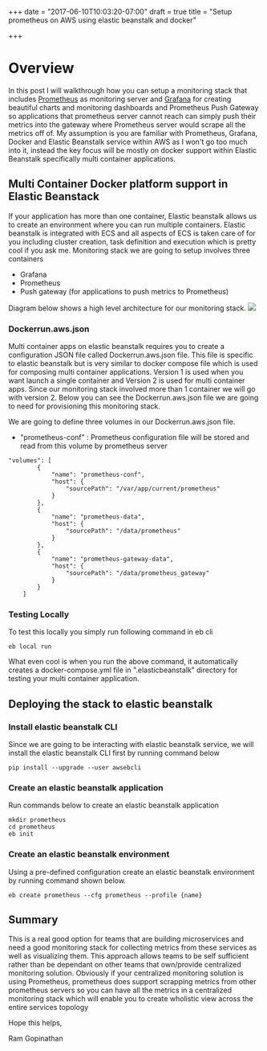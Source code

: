 +++
date = "2017-06-10T10:03:20-07:00"
draft = true
title = "Setup prometheus on AWS using elastic beanstalk and docker"

+++

# Overview
In this post I will walkthrough how you can setup a monitoring stack that includes [Prometheus](http://prometheus.io) as monitoring server and [Grafana](http://grafana.com) for creating beautiful charts and monitoring dashboards and Prometheus Push Gateway so applications that prometheus server cannot reach can simply push their metrics into the gateway where Prometheus server would scrape all the metrics off of. My assumption is you are familiar with Prometheus, Grafana, Docker and Elastic Beanstalk service within AWS as I won't go too much into it, instead the key focus will be mostly on docker support within Elastic Beanstalk specifically multi container applications. 

## Multi Container Docker platform support in Elastic Beanstack
If your application has more than one container, Elastic beanstalk allows us to create an environment where you can run multiple containers. Elastic beanstalk is integrated with ECS and all aspects of ECS is taken care of for you including cluster creation, task definition and execution which is pretty cool if you ask me. Monitoring stack we are going to setup involves three containers

* Grafana 
* Prometheus
* Push gateway (for applications to push metrics to Prometheus)

Diagram below shows a high level architecture for our monitoring stack.
![](/images/mon-post.jpg?raw=true)

### Dockerrun.aws.json
Multi container apps on elastic beanstalk requires you to create a configuration JSON file called Dockerrun.aws.json file. This file is specific to elastic beanstalk but is very similar to docker compose file which is used for composing multi container applications. Version 1 is used when you want launch a single container and Version 2 is used for multi container apps. Since our monitoring stack involved more than 1 container we will go with version 2. Below you can see the Dockerrun.aws.json file we are going to need for provisioning this monitoring stack.

We are going to define three volumes in our Dockerrun.aws.json file. 

* "prometheus-conf" : Prometheus configuration file will be stored and read from this volume by prometheus server


```
"volumes": [
        {
            "name": "prometheus-conf",
            "host": {
                "sourcePath": "/var/app/current/prometheus"
            }
        },
        {
            "name": "prometheus-data",
            "host": {
                "sourcePath": "/data/prometheus"
            }
        },
        {
            "name": "prometheus-gateway-data",
            "host": {
                "sourcePath": "/data/prometheus_gateway"
            }
        }
    ]
```

### Testing Locally
To test this locally you simply run following command in eb cli
```
eb local run
```
What even cool is when you run the above command, it automatically creates a docker-compose.yml file in ".elasticbeanstalk" directory for testing your multi container application.

## Deploying the stack to elastic beanstalk

### Install elastic beanstalk CLI
Since we are going to be interacting with elastic beanstalk service, we will install the elastic beanstalk CLI first by running command below

```
pip install --upgrade --user awsebcli
```

### Create an elastic beanstalk application
Run commands below to create an elastic beanstalk application

```
mkdir prometheus
cd prometheus
eb init
```

### Create an elastic beanstalk environment
Using a pre-defined configuration create an elastic beanstalk environment by running command shown below.

```
eb create prometheus --cfg prometheus --profile {name}
```

## Summary
This is a real good option for teams that are building microservices and need a good monitoring stack for collecting metrics from these services as well as visualizing them. This approach allows teams to be self sufficient rather than be dependant on other teams that own/provide centralized monitoring solution. Obviously if your centralized monitoring solution is using Prometheus, prometheus does support scrapping metrics from other prometheus servers so you can have all the metrics in a centralized monitoring stack which will enable you to create wholistic view across the entire services topology

Hope this helps,

Ram Gopinathan
